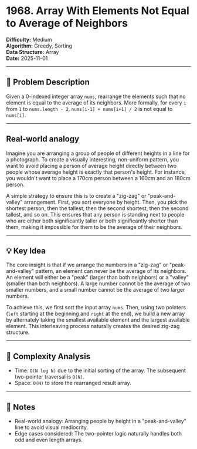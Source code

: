 # 1968. Array With Elements Not Equal to Average of Neighbors

**Difficulty:** Medium  
**Algorithm:** Greedy, Sorting  
**Data Structure:** Array  
**Date:** 2025-11-01  

---

## 📝 Problem Description
Given a 0-indexed integer array `nums`, rearrange the elements such that no element is equal to the average of its neighbors. More formally, for every `i` from `1` to `nums.length - 2`, `nums[i-1] + nums[i+1] / 2` is not equal to `nums[i]`.

---

## Real-world analogy
Imagine you are arranging a group of people of different heights in a line for a photograph. To create a visually interesting, non-uniform pattern, you want to avoid placing a person of average height directly between two people whose average height is exactly that person's height. For instance, you wouldn't want to place a 170cm person between a 160cm and an 180cm person.

A simple strategy to ensure this is to create a "zig-zag" or "peak-and-valley" arrangement. First, you sort everyone by height. Then, you pick the shortest person, then the tallest, then the second shortest, then the second tallest, and so on. This ensures that any person is standing next to people who are either both significantly taller or both significantly shorter than them, making it impossible for them to be the average of their neighbors.

---

## 💡 Key Idea
The core insight is that if we arrange the numbers in a "zig-zag" or "peak-and-valley" pattern, an element can never be the average of its neighbors. An element will either be a "peak" (larger than both neighbors) or a "valley" (smaller than both neighbors). A large number cannot be the average of two smaller numbers, and a small number cannot be the average of two larger numbers.

To achieve this, we first sort the input array `nums`. Then, using two pointers (`left` starting at the beginning and `right` at the end), we build a new array by alternately taking the smallest available element and the largest available element. This interleaving process naturally creates the desired zig-zag structure.

---

## 🧮 Complexity Analysis
- Time: `O(N log N)` due to the initial sorting of the array. The subsequent two-pointer traversal is `O(N)`.
- Space: `O(N)` to store the rearranged result array.

---

## 📖 Notes
- Real-world analogy: Arranging people by height in a "peak-and-valley" line to avoid visual mediocrity.
- Edge cases considered: The two-pointer logic naturally handles both odd and even length arrays.
